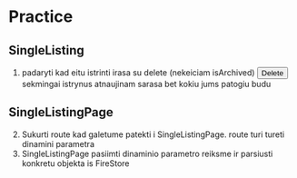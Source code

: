 # Practice

## SingleListing

1. padaryti kad eitu istrinti irasa su delete (nekeiciam isArchived)
   <button className='border-[1px] px-3 py-1 bg-red-400 rounded-lg'>Delete</button>
   sekmingai istrynus atnaujinam sarasa bet kokiu jums patogiu budu

## SingleListingPage

2. Sukurti route kad galetume patekti i SingleListingPage. route turi tureti dinamini parametra
3. SingleListingPage pasiimti dinaminio parametro reiksme ir parsiusti konkretu objekta is FireStore
